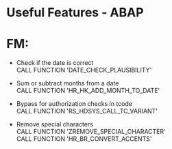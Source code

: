 # Useful Features - ABAP

# FM:

* Check if the date is correct \
 CALL FUNCTION 'DATE_CHECK_PLAUSIBILITY' 
 
* Sum or subtract months from a date \
 CALL FUNCTION 'HR_HK_ADD_MONTH_TO_DATE'
 
* Bypass for authorization checks in tcode \
 CALL FUNCTION 'RS_HDSYS_CALL_TC_VARIANT' 
 
* Remove special characters \
 CALL FUNCTION 'ZREMOVE_SPECIAL_CHARACTER' \
 CALL FUNCTION 'HR_BR_CONVERT_ACCENTS'

 
